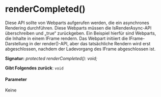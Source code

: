 # <a name="rendercompleted"></a>renderCompleted()




Diese API sollte von Webparts aufgerufen werden, die ein asynchrones Rendering durchführen. Diese Webparts müssen die IsRenderAsync-API überschreiben und „true“ zurückgeben. Ein Beispiel hierfür sind Webparts, die Inhalte in einem IFrame rendern. Das Webpart initiiert die IFrame-Darstellung in der render()-API, aber das tatsächliche Rendern wird erst abgeschlossen, nachdem der Ladevorgang des IFrame abgeschlossen ist.

**Signatur:** _protected renderCompleted(): void;_

**Gibt Folgendes zurück**: `void`





#### <a name="parameters"></a>Parameter
Keine


